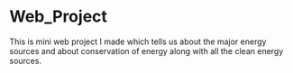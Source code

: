 # Web_Project
This is mini web project I made which tells us about the major energy sources and about conservation of energy along with all the clean energy sources.
